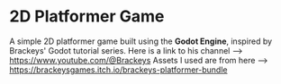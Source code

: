 # 2D Platformer Game
A simple 2D platformer game built using the **Godot Engine**, inspired by Brackeys' Godot tutorial series.
Here is a link to his channel 
--> https://www.youtube.com/@Brackeys
Assets I used are from here 
--> https://brackeysgames.itch.io/brackeys-platformer-bundle
